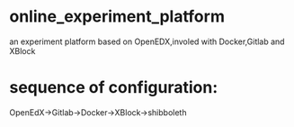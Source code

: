 # online_experiment_platform
an experiment platform based on OpenEDX,involed with Docker,Gitlab and XBlock

sequence of configuration: 
====
OpenEdX->Gitlab->Docker->XBlock->shibboleth
